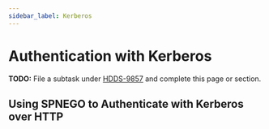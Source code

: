```yaml
---
sidebar_label: Kerberos
---
```


# Authentication with Kerberos

**TODO:** File a subtask under [HDDS-9857](https://issues.apache.org/jira/browse/HDDS-9857) and complete this page or section.

## Using SPNEGO to Authenticate with Kerberos over HTTP
